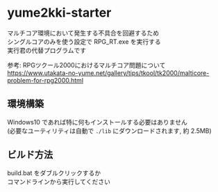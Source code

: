# yume2kki-starter

マルチコア環境において発生する不具合を回避するため  
シングルコアのみを使う設定で RPG_RT.exe を実行する  
実行君の代替プログラムです

参考: RPGツクール2000におけるマルチコア問題について  
https://www.utakata-no-yume.net/gallery/tips/tkool/tk2000/malticore-problem-for-rpg2000.html

## 環境構築

Windows10 であれば特に何もインストールする必要はありません  
(必要なユーティリティは自動で `./lib` にダウンロードされます, 約 2.5MB)

## ビルド方法

build.bat をダブルクリックするか  
コマンドラインから実行してください

